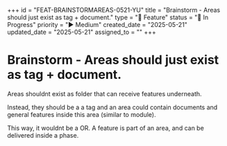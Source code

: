 +++
id = "FEAT-BRAINSTORMAREAS-0521-YU"
title = "Brainstorm - Areas should just exist as tag + document."
type = "🌟 Feature"
status = "🔵 In Progress"
priority = "▶️ Medium"
created_date = "2025-05-21"
updated_date = "2025-05-21"
assigned_to = ""
+++

# Brainstorm - Areas should just exist as tag + document.

Areas shouldnt exist as folder that can receive features underneath.

Instead, they should be a a tag and an area could contain documents and general features inside this area (similar to module).

This way, it wouldnt be a OR. A feature is part of an area, and can be delivered inside a phase.
